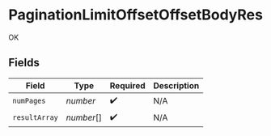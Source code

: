 # PaginationLimitOffsetOffsetBodyRes

OK


## Fields

| Field              | Type               | Required           | Description        |
| ------------------ | ------------------ | ------------------ | ------------------ |
| `numPages`         | *number*           | :heavy_check_mark: | N/A                |
| `resultArray`      | *number*[]         | :heavy_check_mark: | N/A                |